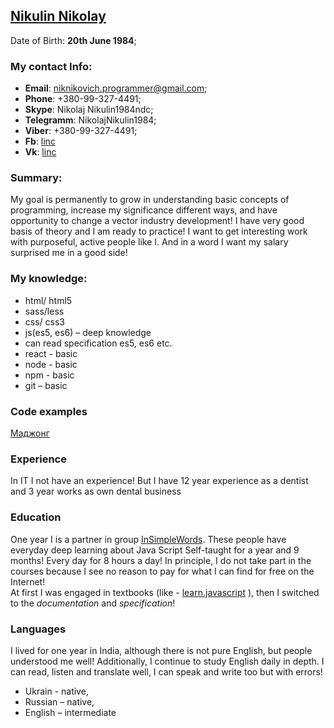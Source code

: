 ## [Nikulin Nikolay](https://github.com/Nikolay1984) 
Date of Birth: **20th June 1984**;
### My contact Info:
-	**Email**: niknikovich.programmer@gmail.com;
-	**Phone**: +380-99-327-4491;
-	**Skype**: Nikolaj Nikulin1984ndc;
-	**Telegramm**: NikolajNikulin1984;
-	**Viber**: +380-99-327-4491;
-	**Fb**: [linc](https://www.facebook.com/profile.php?id=100001030621857)
-	**Vk**: [linc](https://vk.com/id53703151)
### Summary:
  My goal  is permanently to grow in understanding basic concepts of programming, increase my significance different ways, and have opportunity to change a vector industry development!
  I have very good basis of theory and I am ready to practice! I want to get interesting work with  purposeful, active people like I. And in a word I want my salary surprised me in a good side!
  ### My knowledge:
 * html/ html5
 * sass/less
 * css/ css3
 * js(es5, es6) – deep knowledge 
 * can read specification es5, es6 etc.
 * react - basic
 * node - basic
 * npm - basic
 * git – basic
### Code examples
[Маджонг](https://codepen.io/Nikolay1984/pen/mdbjgYP)
 ### Experience 
In IT I not have an experience! But I have 12 year experience as a dentist and 	3 year works as own dental business
 ### Education 
 One year I is a partner in group [InSimpleWords](https://www.youtube.com/channel/UCBIKgIIjlHfLOL1bu9xnN-g). These people have 	everyday deep learning about Java Script 
Self-taught for a year and 9 months! Every day for 8 hours a day! In principle, I do not 	take part in the courses because I see no reason to pay for what I can find for free on 	the Internet!
<br>
 At first I was engaged in textbooks (like - [learn.javascript](https://learn.javascript.ru/) ), then I switched to 	the _documentation_ and _specification_!
  ### Languages
  I lived for one year in India, although there is not pure English, but people 	understood me well! Additionally, I continue to study English daily in depth. I can read, 	listen and translate well, I can speak and write too but with errors! 
  <br>
  * Ukrain - native,
  * Russian – native,
  * English – intermediate
  
  
  
  
  
  
  
  
  
  
  
  